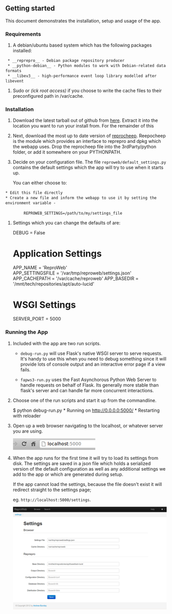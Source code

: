 ## Getting started

This document demonstrates the installation, setup and usage of the app.

### Requirements

1.    A debian/ubuntu based system which has the following packages installed:
 
     * __reprepro__ - Debian package repository producer
     * __python-debian__ - Python modules to work with Debian-related data formats
     * __libev3__ - high-performance event loop library modelled after libevent
       
1.   Sudo or _(ick root access)_ if you choose to write the cache files to their preconfigured
     path in /var/cache. 

### Installation

1.    Download the latest tarball out of github from 
      [here](https://github.com/baseblack/zenoss-nexmo/tarball/master). Extract it into the 
      location you want to run your install from. For the remainder of this 

1.    Next, download the most up to date version of 
      [reprocheep](http://github.com/andrewbunday/repocheep). 
      Reepocheep is the module which provides an interface to reprepro and dpkg which the webapp
      uses. Drop the reprocheep file into the 3rdParty/python folder, or add it somewhere on 
      your PYTHONPATH.

1.    Decide on your configuration file. The file `reproweb/default_settings.py` contains the default 
      settings which the app will try to use when it starts up. 

      You can either choose to:

    * Edit this file directly
    * Create a new file and inform the webapp to use it by setting the environment variable - 

            REPROWEB_SETTINGS=/path/to/my/settings_file

1.    Settings which you can change the defaults of are:

        DEBUG = False

        # Application Settings
        APP_NAME =  'ReproWeb'  
        APP_SETTINGSFILE = '/var/tmp/reproweb/settings.json'
        APP_CACHEPATH = '/var/cache/reproweb'
        APP_BASEDIR = '/mnt/tech/repositories/apt/auto-lucid'

        # WSGI Settings
        SERVER_PORT = 5000

### Running the App

1.    Included with the app are two run scripts. 

      * `debug-run.py` will use Flask's native WSGI server to 
      serve requests. It's handy to use this when you need to debug something since it will provide lots
      of console output and an interactive error page if a view fails.

      * `fapws3-run.py` uses the Fast Asynchorous Python Web Server to handle requests on behalf of Flask.
      Its generally more stable than flask's server and can handle far more concurrent interactions.

1.    Choose one of the run scripts and start it up from the commandline.

        $ python debug-run.py
           * Running on http://0.0.0.0:5000/
           * Restarting with reloader

1.    Open up a web browser navigating to the localhost, or whatever server you are using.

       ![](./images/image_01.png)

1.    When the app runs for the first time it will try to load its settings from disk. 
      The settings are saved in a json file which holds a serialized version of the default configuration 
      as well as any additional settings we add to the app or which are generated during setup.

      If the app cannot load the settings, because the file doesn't exist it will redirect straight to the
      settings page; 

      eg. `http://localhost:5000/settings`.

      ![](./images/image_02.png)




